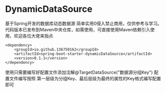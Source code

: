 # DynamicDataSource
基于Spring开发的数据库动态数据源
简单实用0侵入禁止商用，仅供参考与学习。代码版本已发布到Maven中央仓库，如需使用，可直接使用Maven依赖引入使用，欢迎各位大佬来指点
```
<dependency>
    <groupId>io.github.136750162</groupId>
    <artifactId>spring-boot-starter-dynamicDataSource</artifactId>
    <version>0.1.1</version>
</dependency>
```
使用只需要编写好配置文件添加注解@TargetDataSource("数据源分组Key")
配置文件编写按照
第一层级为分组Key、最后层级为最终的属性的Key格式编写配置即可

